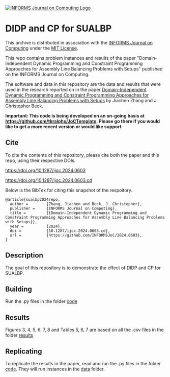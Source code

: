 [![INFORMS Journal on Computing Logo](https://INFORMSJoC.github.io/logos/INFORMS_Journal_on_Computing_Header.jpg)](https://pubsonline.informs.org/journal/ijoc)

# DIDP and CP for SUALBP

This archive is distributed in association with the [INFORMS Journal on
Computing](https://pubsonline.informs.org/journal/ijoc) under the [MIT License](LICENSE).

This repo contains problem instances and results of the paper "Domain-Independent Dynamic Programming and Constraint Programming Approaches for Assembly Line Balancing Problems with Setups" published on the INFORMS Journal on Computing.

The software and data in this repository are the data and results
that were used in the research reported on in the paper 
[Domain-Independent Dynamic Programming and Constraint Programming Approaches for Assembly Line Balancing Problems with Setups](https://doi.org/10.1287/ijoc.2024.0603) by Jiachen Zhang and J. Christopher Beck. 

**Important: This code is being developed on an on-going basis at 
https://github.com/tkralphs/JoCTemplate. Please go there if you would like to
get a more recent version or would like support**

## Cite

To cite the contents of this repository, please cite both the paper and this repo, using their respective DOIs.

https://doi.org/10.1287/ijoc.2024.0603

https://doi.org/10.1287/ijoc.2024.0603.cd

Below is the BibTex for citing this snapshot of the respoitory.

```
@article{sualbp2024repo,
  author =        {Zhang, Jiachen and Beck, J. Christopher},
  publisher =     {INFORMS Journal on Computing},
  title =         {{Domain-Independent Dynamic Programming and Constraint Programming Approaches for Assembly Line Balancing Problems with Setups}},
  year =          {2024},
  doi =           {10.1287/ijoc.2024.0603.cd},
  url =           {https://github.com/INFORMSJoC/2024.0603},
}  
```

## Description

The goal of this repository is to demonstrate the effect of DIDP and CP for SUALBP.

## Building

Run the .py files in the folder [code](code)

## Results

Figures 3, 4, 5, 6, 7, 8 and Tables 5, 6, 7 are based on all the .csv files in the folder [results](results)

## Replicating

To replicate the results in the paper, read and run the .py files in the folder [code](code). They will run instances in the [data](data) folder.










